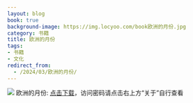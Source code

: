 ```yaml
---
layout: blog
book: true
background-image: https://img.locyoo.com/book欧洲的月份.jpg
category: 书籍
title: 欧洲的月份
tags:
- 书籍
- 文化
redirect_from:
  - /2024/03/欧洲的月份/
---
```

![](https://img.locyoo.com/book欧洲的月份.jpg)
欧洲的月份: <a name = "ref1" href="https://url18.ctfile.com/f/50983618-1380724846-b8d8b3?p=3619">点击下载</a>，访问密码请点击右上方“关于”自行查看